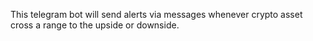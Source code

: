 This telegram bot will send alerts via messages whenever crypto asset cross a range to the upside or downside.
